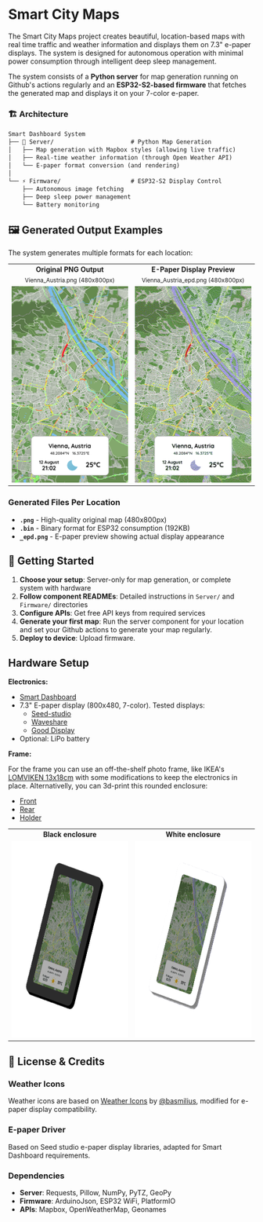 # Smart City Maps

The Smart City Maps project creates beautiful, location-based maps with real time traffic and weather information and displays them on 7.3" e-paper displays. The system is designed for autonomous operation with minimal power consumption through intelligent deep sleep management.

The system consists of a **Python server** for map generation running on Github's actions regularly and an **ESP32-S2-based firmware** that fetches the generated map and displays it on your 7-color e-paper.

### 🏗️ Architecture

```
Smart Dashboard System
├── 🐍 Server/                      # Python Map Generation
│   ├── Map generation with Mapbox styles (allowing live traffic)
│   ├── Real-time weather information (through Open Weather API)
│   └── E-paper format conversion (and rendering)
│
└── ⚡ Firmware/                    # ESP32-S2 Display Control
    ├── Autonomous image fetching
    ├── Deep sleep power management
    └── Battery monitoring
```

## 🖼️ Generated Output Examples

The system generates multiple formats for each location:

<table>
<tr>
<td align="center"><strong>Original PNG Output</strong><br/><sub>Vienna_Austria.png (480x800px)</sub></td>
<td align="center"><strong>E-Paper Display Preview</strong><br/><sub>Vienna_Austria_epd.png (480x800px)</sub></td>
</tr>
<tr>
<td><img src="Server/Maps/Vienna_Austria.png" alt="Original PNG map" width="240" height="400"/></td>
<td><img src="Server/Maps/Vienna_Austria_epd.png" alt="E-paper visualization" width="240" height="400"/></td>
</tr>
</table>

### Generated Files Per Location
- **`.png`** - High-quality original map (480x800px)
- **`.bin`** - Binary format for ESP32 consumption (192KB)
- **`_epd.png`** - E-paper preview showing actual display appearance


## 🚀 Getting Started

1. **Choose your setup**: Server-only for map generation, or complete system with hardware
2. **Follow component READMEs**: Detailed instructions in `Server/` and `Firmware/` directories  
3. **Configure APIs**: Get free API keys from required services
4. **Generate your first map**: Run the server component for your location and set your Github actions to generate your map regularly.
5. **Deploy to device**: Upload firmware.



## Hardware Setup

**Electronics:**
- [Smart Dashboard](https://smart-dashboard.readthedocs.io)
- 7.3" E-paper display (800x480, 7-color). Tested displays:
   - [Seed-studio](https://www.seeedstudio.com/7-3-Seven-Color-ePaper-Display-with-800x480-Pixels-p-5787.html)
   - [Waveshare](https://www.waveshare.com/7.3inch-e-Paper-F.htm)
   - [Good Display](https://www.good-display.com/product/442.html)
- Optional: LiPo battery


**Frame:**

For the frame you can use an off-the-shelf photo frame, like IKEA's [LOMVIKEN 13x18cm](https://www.ikea.com/at/en/p/lomviken-frame-black-70518202) with some modifications to keep the electronics in place. Alternativelly, you can 3d-print this  rounded enclosure:
- [Front](Enclosure/Front.stl)
- [Rear](Enclosure/Rear.stl)
- [Holder](Enclosure/Holder.stl) 

<table>
<tr>
<td align="center"><strong>Black enclosure</strong><br/></td>
<td align="center"><strong>White enclosure</strong><br/></td>
</tr>
<tr>
<td><img src="Enclosure/Render_black.PNG" alt="E-paper visualization" width="400" height="400"/></td>
<td><img src="Enclosure/Render_white.PNG" alt="E-paper visualization" width="400" height="400"/></td>
</tr>
</table>

## 📄 License & Credits

### Weather Icons
Weather icons are based on [Weather Icons](https://github.com/basmilius/weather-icons) by [@basmilius](https://github.com/basmilius), modified for e-paper display compatibility.

### E-paper Driver
Based on Seed studio e-paper display libraries, adapted for Smart Dashboard requirements.

### Dependencies
- **Server**: Requests, Pillow, NumPy, PyTZ, GeoPy
- **Firmware**: ArduinoJson, ESP32 WiFi, PlatformIO
- **APIs**: Mapbox, OpenWeatherMap, Geonames
